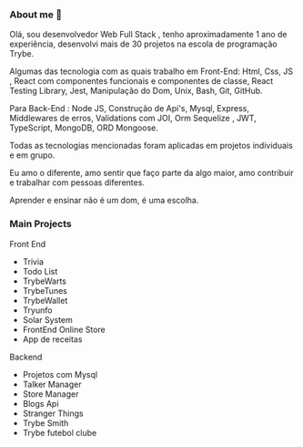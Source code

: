 ### About me 👋

Olá, sou desenvolvedor Web Full Stack , tenho aproximadamente 1 ano de experiência, desenvolvi mais de 30 projetos na escola de programação Trybe.

Algumas das tecnologia com as quais trabalho em Front-End: Html, Css, JS , React com componentes funcionais e componentes de classe,  React Testing Library, Jest, Manipulação do Dom,  Unix, Bash, Git, GitHub.

Para Back-End : Node JS, Construção de Api's, Mysql, Express, Middlewares de erros, Validations com JOI, Orm Sequelize , JWT, TypeScript, MongoDB, ORD Mongoose.

Todas as tecnologias mencionadas foram aplicadas em projetos individuais e em grupo.

Eu amo o diferente, amo sentir que faço parte da algo maior, amo contribuir e trabalhar com pessoas diferentes.

Aprender e ensinar não é um dom, é uma escolha.



### Main Projects

Front End
- Trivia
- Todo List
- TrybeWarts
- TrybeTunes
- TrybeWallet
- Tryunfo
- Solar System
- FrontEnd Online Store
- App de receitas

Backend
- Projetos com Mysql
- Talker Manager
- Store Manager
- Blogs Api
- Stranger Things
- Trybe Smith
- Trybe futebol clube

